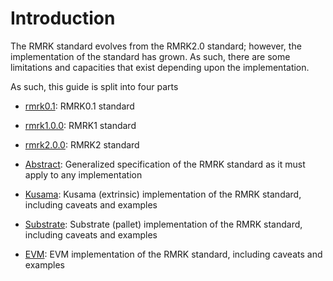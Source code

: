 # Introduction
The RMRK standard evolves from the RMRK2.0 standard; however, the implementation of the standard has grown.  As such, there are some limitations and capacities that exist depending upon the implementation.

As such, this guide is split into four parts

- [rmrk0.1](./rmrk0.1/README.md): RMRK0.1 standard
- [rmrk1.0.0](./rmrk1.0.0/README.md): RMRK1 standard
- [rmrk2.0.0](./rmrk2.0.0/README.md): RMRK2 standard


- [Abstract](./abstract): Generalized specification of the RMRK standard as it must apply to any implementation
- [Kusama](./kusama): Kusama (extrinsic) implementation of the RMRK standard, including caveats and examples
- [Substrate](./substrate): Substrate (pallet) implementation of the RMRK standard, including caveats and examples
- [EVM](./evm): EVM implementation of the RMRK standard, including caveats and examples